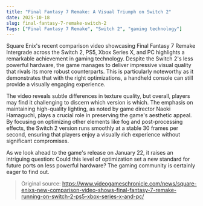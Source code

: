 ```yaml
---
title: "Final Fantasy 7 Remake: A Visual Triumph on Switch 2"
date: 2025-10-18
slug: final-fantasy-7-remake-switch-2
Tags: ["Final Fantasy 7 Remake", "Switch 2", "gaming technology"]
---
```


Square Enix's recent comparison video showcasing Final Fantasy 7 Remake Intergrade across the Switch 2, PS5, Xbox Series X, and PC highlights a remarkable achievement in gaming technology. Despite the Switch 2's less powerful hardware, the game manages to deliver impressive visual quality that rivals its more robust counterparts. This is particularly noteworthy as it demonstrates that with the right optimizations, a handheld console can still provide a visually engaging experience.

The video reveals subtle differences in texture quality, but overall, players may find it challenging to discern which version is which. The emphasis on maintaining high-quality lighting, as noted by game director Naoki Hamaguchi, plays a crucial role in preserving the game's aesthetic appeal. By focusing on optimizing other elements like fog and post-processing effects, the Switch 2 version runs smoothly at a stable 30 frames per second, ensuring that players enjoy a visually rich experience without significant compromises.

As we look ahead to the game's release on January 22, it raises an intriguing question: Could this level of optimization set a new standard for future ports on less powerful hardware? The gaming community is certainly eager to find out.
> Original source: https://www.videogameschronicle.com/news/square-enixs-new-comparison-video-shows-final-fantasy-7-remake-running-on-switch-2-ps5-xbox-series-x-and-pc/